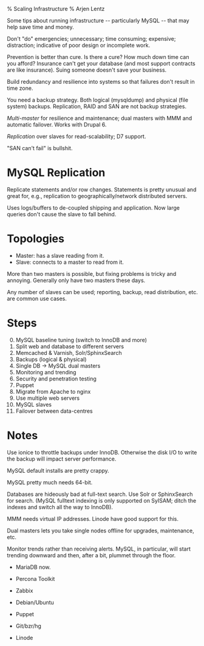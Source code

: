 % Scaling Infrastructure
% Arjen Lentz

Some tips about running infrastructure -- particularly MySQL -- that may help
save time and money.

Don't "do" emergencies; unnecessary; time consuming; expensive; distraction;
indicative of poor design or incomplete work.

Prevention is better than cure. Is there a cure? How much down time can you
afford? Insurance can't get your database (and most support contracts are like
insurance). Suing someone doesn't save your business. 

Build redundancy and resilience into systems so that failures don't result in
time zone.

You need a backup strategy. Both logical (mysqldump) and physical (file
system) backups. Replication, RAID and SAN are not backup strategies.

*Multi-master* for resilience and maintenance; dual masters with MMM and
automatic failover. Works with Drupal 6.

*Replication* over slaves for read-scalability; D7 support.

"SAN can't fail" is bullshit.

MySQL Replication
=================

Replicate statements and/or row changes. Statements is pretty unusual and
great for, e.g., replication to geographically/network distributed servers.

Uses logs/buffers to de-coupled shipping and application. Now large queries
don't cause the slave to fall behind.

Topologies
==========

- Master: has a slave reading from it.
- Slave: connects to a master to read from it.

More than two masters is possible, but fixing problems is tricky and annoying.
Generally only have two masters these days.

Any number of slaves can be used; reporting, backup, read distribution, etc.
are common use cases.

Steps
=====

0. MySQL baseline tuning (switch to InnoDB and more)
1. Split web and database to different servers
2. Memcached & Varnish, Solr/SphinxSearch
3. Backups (logical & physical)
4. Single DB -> MySQL dual masters
5. Monitoring and trending
6. Security and penetration testing
7. Puppet
8. Migrate from Apache to nginx
9. Use multiple web servers
10. MySQL slaves
11. Failover between data-centres

Notes
=====

Use ionice to throttle backups under InnoDB. Otherwise the disk I/O to write
the backup will impact server performance.

MySQL default installs are pretty crappy.

MySQL pretty much needs 64-bit.

Databases are hideously bad at full-text search. Use Solr or SphinxSearch for
search. (MySQL fulltext indexing is only supported on SyISAM; ditch the
indexes and switch all the way to InnoDB).

MMM needs virtual IP addresses. Linode have good support for this.

Dual masters lets you take single nodes offline for upgrades, maintenance,
etc.

Monitor trends rather than receiving alerts. MySQL, in particular, will start
trending downward and then, after a bit, plummet through the floor.

- MariaDB now.

- Percona Toolkit

- Zabbix

- Debian/Ubuntu

- Puppet

- Git/bzr/hg

- Linode
